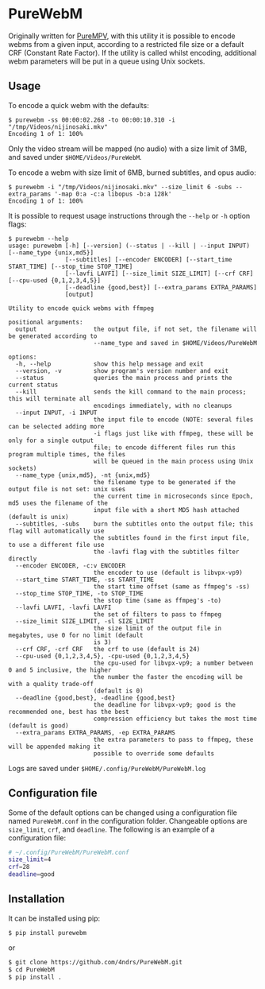 # PureWebM

Originally written for [PureMPV](https://github.com/4ndrs/PureMPV), with this utility it is possible to encode webms from a given input, according to a restricted file size or a default CRF (Constant Rate Factor). If the utility is called whilst encoding, additional webm parameters will be put in a queue using Unix sockets.

## Usage
To encode a quick webm with the defaults:
```console
$ purewebm -ss 00:00:02.268 -to 00:00:10.310 -i "/tmp/Videos/nijinosaki.mkv" 
Encoding 1 of 1: 100%
```
Only the video stream will be mapped (no audio) with a size limit of 3MB, and saved under ```$HOME/Videos/PureWebM```.

To encode a webm with size limit of 6MB, burned subtitles, and opus audio:
```console
$ purewebm -i "/tmp/Videos/nijinosaki.mkv" --size_limit 6 -subs --extra_params '-map 0:a -c:a libopus -b:a 128k'
Encoding 1 of 1: 100%
```

It is possible to request usage instructions through the ```--help``` or ```-h``` option flags:
```console
$ purewebm --help
usage: purewebm [-h] [--version] (--status | --kill | --input INPUT) [--name_type {unix,md5}]
                [--subtitles] [--encoder ENCODER] [--start_time START_TIME] [--stop_time STOP_TIME]
                [--lavfi LAVFI] [--size_limit SIZE_LIMIT] [--crf CRF] [--cpu-used {0,1,2,3,4,5}]
                [--deadline {good,best}] [--extra_params EXTRA_PARAMS]
                [output]

Utility to encode quick webms with ffmpeg

positional arguments:
  output                the output file, if not set, the filename will be generated according to
                        --name_type and saved in $HOME/Videos/PureWebM

options:
  -h, --help            show this help message and exit
  --version, -v         show program's version number and exit
  --status              queries the main process and prints the current status
  --kill                sends the kill command to the main process; this will terminate all
                        encodings immediately, with no cleanups
  --input INPUT, -i INPUT
                        the input file to encode (NOTE: several files can be selected adding more
                        -i flags just like with ffmpeg, these will be only for a single output
                        file; to encode different files run this program multiple times, the files
                        will be queued in the main process using Unix sockets)
  --name_type {unix,md5}, -nt {unix,md5}
                        the filename type to be generated if the output file is not set: unix uses
                        the current time in microseconds since Epoch, md5 uses the filename of the
                        input file with a short MD5 hash attached (default is unix)
  --subtitles, -subs    burn the subtitles onto the output file; this flag will automatically use
                        the subtitles found in the first input file, to use a different file use
                        the -lavfi flag with the subtitles filter directly
  --encoder ENCODER, -c:v ENCODER
                        the encoder to use (default is libvpx-vp9)
  --start_time START_TIME, -ss START_TIME
                        the start time offset (same as ffmpeg's -ss)
  --stop_time STOP_TIME, -to STOP_TIME
                        the stop time (same as ffmpeg's -to)
  --lavfi LAVFI, -lavfi LAVFI
                        the set of filters to pass to ffmpeg
  --size_limit SIZE_LIMIT, -sl SIZE_LIMIT
                        the size limit of the output file in megabytes, use 0 for no limit (default
                        is 3)
  --crf CRF, -crf CRF   the crf to use (default is 24)
  --cpu-used {0,1,2,3,4,5}, -cpu-used {0,1,2,3,4,5}
                        the cpu-used for libvpx-vp9; a number between 0 and 5 inclusive, the higher
                        the number the faster the encoding will be with a quality trade-off
                        (default is 0)
  --deadline {good,best}, -deadline {good,best}
                        the deadline for libvpx-vp9; good is the recommended one, best has the best
                        compression efficiency but takes the most time (default is good)
  --extra_params EXTRA_PARAMS, -ep EXTRA_PARAMS
                        the extra parameters to pass to ffmpeg, these will be appended making it
                        possible to override some defaults
```

Logs are saved under ```$HOME/.config/PureWebM/PureWebM.log```

## Configuration file

Some of the default options can be changed using a configuration file named ```PureWebM.conf``` in the configuration folder. Changeable options are ```size_limit```, ```crf```, and ```deadline```. The following is an example of a configuration file:

```bash
# ~/.config/PureWebM/PureWebM.conf
size_limit=4
crf=28
deadline=good
```

## Installation

It can be installed using pip:
```console
$ pip install purewebm
```
or
```bash
$ git clone https://github.com/4ndrs/PureWebM.git
$ cd PureWebM
$ pip install .
```
